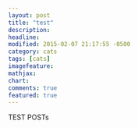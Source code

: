 ```yaml
---
layout: post
title: "test"
description: 
headline: 
modified: 2015-02-07 21:17:55 -0500
category: cats
tags: [cats]
imagefeature: 
mathjax: 
chart: 
comments: true
featured: true 
---
```


TEST POSTs